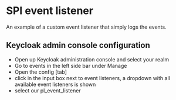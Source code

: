# SPI event listener

An example of a custom event listener that simply logs the events.

## Keycloak admin console configuration

* Open up Keycloak administration console and select your realm
* Go to events in the left side bar under Manage
* Open the config [tab]
* click in the input box next to event listeners, a dropdown with all available event listeners is shown
* select our pl_event_listener
